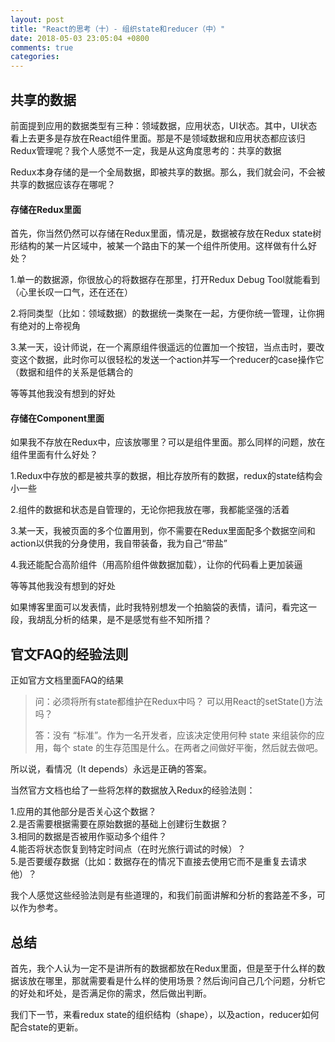```yaml
---
layout: post
title: "React的思考（十）- 组织state和reducer（中）"
date: 2018-05-03 23:05:04 +0800
comments: true
categories:
---
```


## 共享的数据

前面提到应用的数据类型有三种：领域数据，应用状态，UI状态。其中，UI状态看上去更多是存放在React组件里面。那是不是领域数据和应用状态都应该归Redux管理呢？我个人感觉不一定，我是从这角度思考的：共享的数据

Redux本身存储的是一个全局数据，即被共享的数据。那么，我们就会问，不会被共享的数据应该存在哪呢？

#### 存储在Redux里面

首先，你当然仍然可以存储在Redux里面，情况是，数据被存放在Redux state树形结构的某一片区域中，被某一个路由下的某一个组件所使用。这样做有什么好处？

1.单一的数据源，你很放心的将数据存在那里，打开Redux Debug Tool就能看到（心里长叹一口气，还在还在）

2.将同类型（比如：领域数据）的数据统一类聚在一起，方便你统一管理，让你拥有绝对的上帝视角

3.某一天，设计师说，在一个离原组件很遥远的位置加一个按钮，当点击时，要改变这个数据，此时你可以很轻松的发送一个action并写一个reducer的case操作它（数据和组件的关系是低耦合的

等等其他我没有想到的好处

#### 存储在Component里面

如果我不存放在Redux中，应该放哪里？可以是组件里面。那么同样的问题，放在组件里面有什么好处？

1.Redux中存放的都是被共享的数据，相比存放所有的数据，redux的state结构会小一些

2.组件的数据和状态是自管理的，无论你把我放在哪，我都能坚强的活着

3.某一天，我被页面的多个位置用到，你不需要在Redux里面配多个数据空间和action以供我的分身使用，我自带装备，我为自己“带盐”

4.我还能配合高阶组件（用高阶组件做数据加载），让你的代码看上更加装逼

等等其他我没有想到的好处

如果博客里面可以发表情，此时我特别想发一个拍脑袋的表情，请问，看完这一段，我胡乱分析的结果，是不是感觉有些不知所措？

## 官文FAQ的经验法则

正如官方文档里面FAQ的结果

> 问：必须将所有state都维护在Redux中吗？ 可以用React的setState()方法吗？
>
> 答：没有 “标准”。作为一名开发者，应该决定使用何种 state 来组装你的应用，每个 state 的生存范围是什么。在两者之间做好平衡，然后就去做吧。

所以说，看情况（It depends）永远是正确的答案。

当然官方文档也给了一些将怎样的数据放入Redux的经验法则：

1.应用的其他部分是否关心这个数据？      
2.是否需要根据需要在原始数据的基础上创建衍生数据？      
3.相同的数据是否被用作驱动多个组件？       
4.能否将状态恢复到特定时间点（在时光旅行调试的时候）？      
5.是否要缓存数据（比如：数据存在的情况下直接去使用它而不是重复去请求他）？

我个人感觉这些经验法则是有些道理的，和我们前面讲解和分析的套路差不多，可以作为参考。

## 总结

首先，我个人认为一定不是讲所有的数据都放在Redux里面，但是至于什么样的数据该放在哪里，那就需要看是什么样的使用场景？然后询问自己几个问题，分析它的好处和坏处，是否满足你的需求，然后做出判断。

我们下一节，来看redux state的组织结构（shape），以及action，reducer如何配合state的更新。

